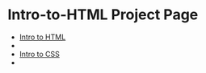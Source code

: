 # Intro-to-HTML Project Page

<ul>
    <li><a href="intro_to_html/index.html" target="_blank">Intro to HTML</a><li>
    <li><a href="html5_intro_css/index.html" target="_blank">Intro to CSS</a><li>
</ul>